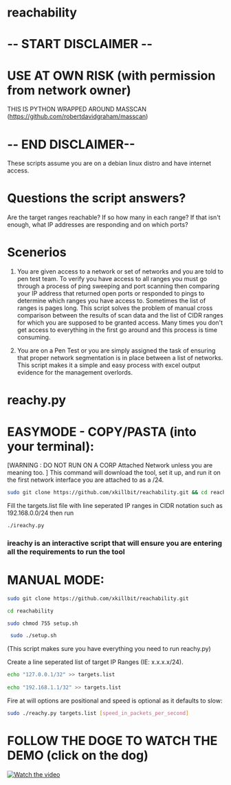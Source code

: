 # reachability

# -- START DISCLAIMER --

# USE AT OWN RISK (with permission from network owner)
THIS IS PYTHON WRAPPED AROUND MASSCAN (https://github.com/robertdavidgraham/masscan)
# -- END DISCLAIMER--

These scripts assume you are on a debian linux distro and have internet access.

# Questions the script answers?

Are the target ranges reachable? If so how many in each range? If that isn't enough, what IP addresses are responding and on which ports?

# Scenerios
1. You are given access to a network or set of networks and you are told to pen test team. To verify you have access to all ranges you must go through a process of ping sweeping and port scanning then comparing your IP address that returned open ports or responded to pings to determine which ranges you have access to. Sometimes the list of ranges is pages long. This script solves the problem of manual cross comparison between the results of scan data and the list of CIDR ranges for which you are supposed to be granted access. Many times you don't get access to everything in the first go around and this process is time consuming.

2. You are on a Pen Test or you are simply assigned the task of ensuring that proper network segmentation is in place between a list of networks. This script makes it a simple and easy process with excel output evidence for the management overlords.

# reachy.py
# EASYMODE - COPY/PASTA (into your terminal):
[WARNING : DO NOT RUN ON A CORP Attached Network unless you are meaning too. ]
This command will download the tool, set it up, and run it on the first network interface you are attached to as a /24.
```bash
sudo git clone https://github.com/xkillbit/reachability.git && cd reachability&&sudo chmod 755 setup.sh && sudo ./setup.sh && echo ' ' && echo ' '&& echo '**Create a file named targets.list'
```
Fill the targets.list file with line seperated IP ranges in CIDR notation such as 192.168.0.0/24 then run 
```bash
./ireachy.py
```
### ireachy is an interactive script that will ensure you are entering all the requirements to run the tool

# MANUAL MODE:
```bash
sudo git clone https://github.com/xkillbit/reachability.git

cd reachability

sudo chmod 755 setup.sh

 sudo ./setup.sh
```
(This script makes sure you have everything you need to run reachy.py)

Create a line seperated list of target IP Ranges (IE: x.x.x.x/24).
```bash
echo "127.0.0.1/32" >> targets.list
 
echo "192.168.1.1/32" >> targets.list
```
Fire at will options are positional and speed is optional as it defaults to slow:
```bash
sudo ./reachy.py targets.list [speed_in_packets_per_second]
```



# FOLLOW THE DOGE TO WATCH THE DEMO (click on the dog)
[![Watch the video](https://i.imgur.com/EVvpwLb.jpg)](https://youtu.be/VHPm6h8ZAeM)
